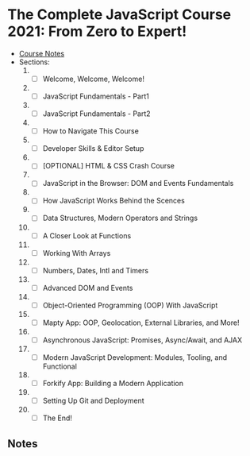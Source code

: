 # The Complete JavaScript Course 2021: From Zero to Expert!
- [Course Notes](#notes)
- Sections:
    1. - [ ] Welcome, Welcome, Welcome!
    2. - [ ] JavaScript Fundamentals - Part1
    3. - [ ] JavaScript Fundamentals - Part2
    4. - [ ] How to Navigate This Course
    5. - [ ] Developer Skills & Editor Setup
    6. - [ ] [OPTIONAL] HTML & CSS Crash Course
    7. - [ ] JavaScript in the Browser: DOM and Events Fundamentals
    8. - [ ] How JavaScript Works Behind the Scences
    9. - [ ] Data Structures, Modern Operators and Strings
    10. - [ ] A Closer Look at Functions
    11. - [ ] Working With Arrays
    12. - [ ] Numbers, Dates, Intl and Timers
    13. - [ ] Advanced DOM and Events
    14. - [ ] Object-Oriented Programming (OOP) With
JavaScript
    15. - [ ] Mapty App: OOP, Geolocation, External
Libraries, and More!
    16. - [ ] Asynchronous JavaScript: Promises,
Async/Await, and AJAX
    17. - [ ] Modern JavaScript Development: Modules,
Tooling, and Functional
    18. - [ ] Forkify App: Building a Modern Application
    19. - [ ] Setting Up Git and Deployment
    20. - [ ] The End!
## Notes